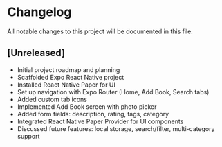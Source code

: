 # Changelog

All notable changes to this project will be documented in this file.

## [Unreleased]

- Initial project roadmap and planning
- Scaffolded Expo React Native project
- Installed React Native Paper for UI
- Set up navigation with Expo Router (Home, Add Book, Search tabs)
- Added custom tab icons
- Implemented Add Book screen with photo picker
- Added form fields: description, rating, tags, category
- Integrated React Native Paper Provider for UI components
- Discussed future features: local storage, search/filter, multi-category support
